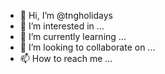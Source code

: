 - 👋 Hi, I’m @tngholidays
- 👀 I’m interested in ...
- 🌱 I’m currently learning ...
- 💞️ I’m looking to collaborate on ...
- 📫 How to reach me ...

<!---
tngholidays/tngholidays is a ✨ special ✨ repository because its `README.md` (this file) appears on your GitHub profile.
You can click the Preview link to take a look at your changes.
--->
